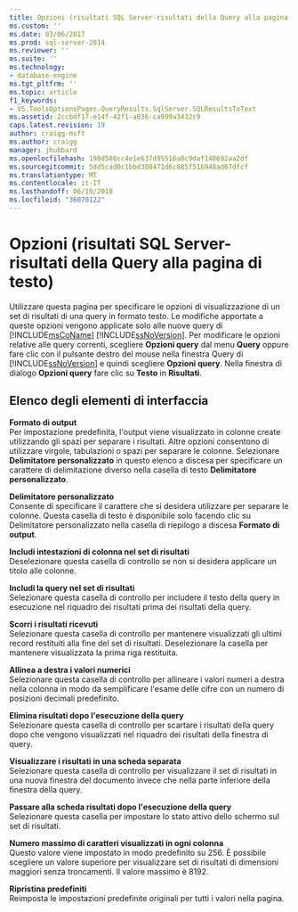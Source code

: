```yaml
---
title: Opzioni (risultati SQL Server-risultati della Query alla pagina di testo) | Documenti Microsoft
ms.custom: ''
ms.date: 03/06/2017
ms.prod: sql-server-2014
ms.reviewer: ''
ms.suite: ''
ms.technology:
- database-engine
ms.tgt_pltfrm: ''
ms.topic: article
f1_keywords:
- VS.ToolsOptionsPages.QueryResults.SqlServer.SQLResultsToText
ms.assetid: 2ccbdf17-e14f-42f1-a836-ca999a3432c9
caps.latest.revision: 19
author: craigg-msft
ms.author: craigg
manager: jhubbard
ms.openlocfilehash: 190d508cc4e1e637d95516a8c9daf148692aa2df
ms.sourcegitcommit: 5dd5cad0c1bbd308471d6c885f516948ad67dfcf
ms.translationtype: MT
ms.contentlocale: it-IT
ms.lasthandoff: 06/19/2018
ms.locfileid: "36070122"
---
```

# <a name="options-query-results-sql-server-results-to-text-page"></a>Opzioni (risultati SQL Server-risultati della Query alla pagina di testo)
  Utilizzare questa pagina per specificare le opzioni di visualizzazione di un set di risultati di una query in formato testo. Le modifiche apportate a queste opzioni vengono applicate solo alle nuove query di [!INCLUDE[msCoName](../includes/msconame-md.md)] [!INCLUDE[ssNoVersion](../includes/ssnoversion-md.md)]. Per modificare le opzioni relative alle query correnti, scegliere **Opzioni query** dal menu **Query** oppure fare clic con il pulsante destro del mouse nella finestra Query di [!INCLUDE[ssNoVersion](../includes/ssnoversion-md.md)] e quindi scegliere **Opzioni query**. Nella finestra di dialogo **Opzioni query** fare clic su **Testo** in **Risultati**.  
  
## <a name="uielement-list"></a>Elenco degli elementi di interfaccia  
 **Formato di output**  
 Per impostazione predefinita, l'output viene visualizzato in colonne create utilizzando gli spazi per separare i risultati. Altre opzioni consentono di utilizzare virgole, tabulazioni o spazi per separare le colonne. Selezionare **Delimitatore personalizzato** in questo elenco a discesa per specificare un carattere di delimitazione diverso nella casella di testo **Delimitatore personalizzato**.  
  
 **Delimitatore personalizzato**  
 Consente di specificare il carattere che si desidera utilizzare per separare le colonne. Questa casella di testo è disponibile solo facendo clic su Delimitatore personalizzato nella casella di riepilogo a discesa **Formato di output**.  
  
 **Includi intestazioni di colonna nel set di risultati**  
 Deselezionare questa casella di controllo se non si desidera applicare un titolo alle colonne.  
  
 **Includi la query nel set di risultati**  
 Selezionare questa casella di controllo per includere il testo della query in esecuzione nel riquadro dei risultati prima dei risultati della query.  
  
 **Scorri i risultati ricevuti**  
 Selezionare questa casella di controllo per mantenere visualizzati gli ultimi record restituiti alla fine del set di risultati. Deselezionare la casella per mantenere visualizzata la prima riga restituita.  
  
 **Allinea a destra i valori numerici**  
 Selezionare questa casella di controllo per allineare i valori numeri a destra nella colonna in modo da semplificare l'esame delle cifre con un numero di posizioni decimali predefinito.  
  
 **Elimina risultati dopo l'esecuzione della query**  
 Selezionare questa casella di controllo per scartare i risultati della query dopo che vengono visualizzati nel riquadro dei risultati della finestra di query.  
  
 **Visualizzare i risultati in una scheda separata**  
 Selezionare questa casella di controllo per visualizzare il set di risultati in una nuova finestra del documento invece che nella parte inferiore della finestra della query.  
  
 **Passare alla scheda risultati dopo l'esecuzione della query**  
 Selezionare questa casella per impostare lo stato attivo dello schermo sul set di risultati.  
  
 **Numero massimo di caratteri visualizzati in ogni colonna**  
 Questo valore viene impostato in modo predefinito su 256. È possibile scegliere un valore superiore per visualizzare set di risultati di dimensioni maggiori senza troncamenti. Il valore massimo è 8192.  
  
 **Ripristina predefiniti**  
 Reimposta le impostazioni predefinite originali per tutti i valori nella pagina.  
  
  